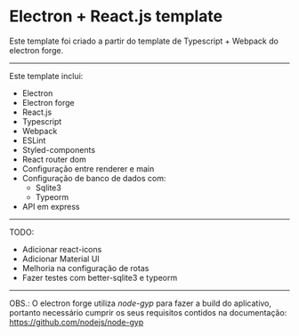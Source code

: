 # Electron + React.js template

Este template foi criado a partir do template de Typescript + Webpack do electron forge.

---

Este template inclui:

- Electron
- Electron forge
- React.js
- Typescript
- Webpack
- ESLint
- Styled-components
- React router dom
- Configuração entre renderer e main
- Configuração de banco de dados com:
  - Sqlite3
  - Typeorm
- API em express

---

TODO:

- Adicionar react-icons
- Adicionar Material UI
- Melhoria na configuração de rotas
- Fazer testes com better-sqlite3 e typeorm

---

OBS.:
O electron forge utiliza _node-gyp_ para fazer a build do aplicativo, portanto necessário cumprir os seus requisitos contidos na documentação: https://github.com/nodejs/node-gyp
